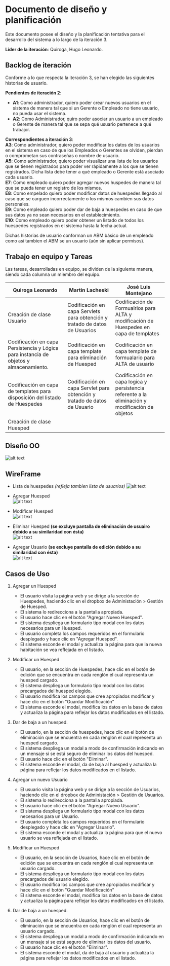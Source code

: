 # Documento de diseño y planificación 
Este documento posee el diseño y la planificación tentativa para el desarrollo del sistema a lo largo de la iteración 3.

**Lider de la iteración**: Quiroga, Hugo Leonardo.

## Backlog de iteración
Conforme a lo que respecta la iteración 3, se han elegido las siguientes historias de usuario.

__Pendientes de iteración 2__:
- **A1**: Como administrador, quiero poder crear nuevos usuarios en el sistema de manera tal que si un Gerente o Empleado no tiene usuario, no pueda usar el sistema. <br>
- **A2**: Como Administrador, quiro poder asociar un usuario a un empleado o Gerente de manera tal que se sepa qué usuario pertenece a qué trabajor.<br>


__Correspondientes a iteración 3__:<br>
**A3**: Como administrador, quiero poder modificar los datos de los usuarios en el sistema en caso de que los Empleados o Gerentes se olviden, pierdan o comprometan sus contraseñas o nombre de usuario. <br>
**A5**: Como administrador, quiero poder visualizar una lista de los usuarios que se tienen registrados para poder ver rápidamente a los que se tienen registrados. Dicha lista debe tener a qué empleado o Gerente está asociado cada usuario.
<br>
**E7**: Como empleado quiero poder agregar nuevos huspedes de manera tal que se pueda tener un registro de los mismos.<br>
**E8**: Como empelado quiero poder modificar datos de huespedes llegado al caso que se carguen incorrectamente o los mismos cambien sus datos personales. <br>
**E9**: Como empleado quiero poder dar de baja a huespedes en caso de que sus datos ya no sean necesarios en el establecimiento. <br>
**E10**: Como empleado quiero poder obtener un listado de todos los huespedes registrados en el sistema hasta la fecha actual. <br>


Dichas historias de usuario conforman un ABM básico de un empleado como así tambien el ABM se un usuario (aún sin aplicar permisos). 

## Trabajo en equipo y Tareas
Las tareas, desarrolladas en equipo, se dividen de la siguiente manera, siendo cada columna un miembro del equipo.

| Quiroga Leonardo | Martin Lacheski | José Luis Montejano|
| -----------| ------------------|-----------------|
|Creación de clase Usuario| Codificación en capa Servlets para obtención y tratado de datos de Usuarios | Codificación de Formualrios para ALTA y modificación de Huespedes en capa de templates |
| Codificación en capa Persistencia y Lógica para instancia de objetos y almacenamiento. | Codificación en capa template para eliminación de Huesped | Codificación en capa template de formualario para ALTA de usuario|
 Codificación en capa de templates para disposición del listado de Huespedes|  Codificación en capa Servlet para obtención y tratado de datos de Usuario|Codificación en capa logica y persistencia referente a la eliminación y modificación de objetos |
 | Creación de clase Huesped

## Diseño OO

![alt text](../../img/diagrama_clases_it3.png)


## WireFrame

- Lista de huespedes *(refleja tambien lista de usuarios)*
![alt text](../../img/huespedes_list.png)

- Agregar Huesped <br>
![alt text](../../img/img_aux_add_hues.png)

- Modificar Huesped <br>
![alt text](../img/img_aux_edit_hues.png)

- Eliminar Huesped **(se excluye pantalla de eliminación de usuairo debido a su similaridad con ésta)** <br>
![alt text](../img/img_aux_delete_hues.png)

- Agregar Usuario **(se excluye pantalla de edición debido a su similaridad con ésta)** <br>
![alt text](../../img/img_aux_add_user.png)


## Casos de Uso

1. Agregar un Huesped
    - El usuario visita la página web y se dirige a la sección de Huespedes, haciendo clic en el dropbox de Administación > Gestión de Huesped.
    - El sistema lo redirecciona a la pantalla apropiada.
    - El usuario hace clic en el botón "Agregar Nuevo Huesped". 
    - El sistema despliega un formulario tipo modal con los datos necesarios para un Huesped.
    - El usuario completa los campos requeridos en el formulario desplegado y hace clic en "Agregar Huesped".
    - El sistema esconde el modal y actualiza la página para que la nueva habitación se vea reflejada en el listado.

2. Modificar un Huesped
    - El usuario, en la sección de Huespedes, hace clic en el botón de edición que se encuentra en cada renglón el cual representa un huesped cargado.
    - El sistema despliega un formulario tipo modal con los datos precargados del huesped elegido.
    - El usuario modifica los campos que cree apropiados modificar y hace clic en el botón "Guardar Modificación"
    - El sistema esconde el modal, modifica los datos en la base de datos y actualiza la página para reflejar los datos modificados en el listado.

3. Dar de baja a un huesped.
    - El usuario, en la sección de huespedes, hace clic en el botón de eliminación que se encuentra en cada renglón el cual representa un huesped cargado.
    - El sistema despliega un modal a modo de confirmación indicando en un mensaje si se está seguro de eliminar los datos del huesped.
    - El usuario hace clic en el botón "Eliminar". 
    - El sistema esconde el modal, da de baja al huesped y actualiza la página para reflejar los datos modificados en el listado.

4. Agregar un nuevo Usuario
     - El usuario visita la página web y se dirige a la sección de Usuarios, haciendo clic en el dropbox de Administación > Gestión de Usuarios.
    - El sistema lo redirecciona a la pantalla apropiada.
    - El usuario hace clic en el botón "Agregar Nuevo Usuario". 
    - El sistema despliega un formulario tipo modal con los datos necesarios para un Usuario.
    - El usuario completa los campos requeridos en el formulario desplegado y hace clic en "Agregar Usuario".
    - El sistema esconde el modal y actualiza la página para que el nuevo usuario se vea reflejada en el listado.


5. Modificar un Huesped
    - El usuario, en la sección de Usuarios, hace clic en el botón de edición que se encuentra en cada renglón el cual representa un usuario cargado.
    - El sistema despliega un formulario tipo modal con los datos precargados del usuario elegido.
    - El usuario modifica los campos que cree apropiados modificar y hace clic en el botón "Guardar Modificación"
    - El sistema esconde el modal, modifica los datos en la base de datos y actualiza la página para reflejar los datos modificados en el listado.

6. Dar de baja a un huesped.
    - El usuario, en la sección de Usuarios, hace clic en el botón de eliminación que se encuentra en cada renglón el cual representa un usuario cargado.
    - El sistema despliega un modal a modo de confirmación indicando en un mensaje si se está seguro de eliminar los datos del usuario.
    - El usuario hace clic en el botón "Eliminar". 
    - El sistema esconde el modal, da de baja al usuario y actualiza la página para reflejar los datos modificados en el listado.